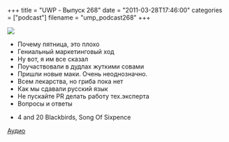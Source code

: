 +++
title = "UWP - Выпуск 268"
date = "2011-03-28T17:46:00"
categories = ["podcast"]
filename = "ump_podcast268"
+++

![](https://podcast.umputun.com/images/uwp/uwp268.jpg)




- Почему пятница, это плохо
- Гениальный маркетинговый ход
- Ну вот, я им все сказал
- Поучаствовали в дудлах жуткими совами
- Пришли новые маки. Очень неоднозначно.
- Всем лекарства, но гриба пока нет
- Как мы сдавали русский язык
- Не пускайте PR делать работу тех.эксперта
- Вопросы и ответы


* 4 and 20 Blackbirds, Song Of Sixpence

[Аудио](http://archive.rucast.net/uwp/media/ump_podcast268.mp3)


<audio src="http://archive.rucast.net/uwp/media/ump_podcast268.mp3" preload="none">